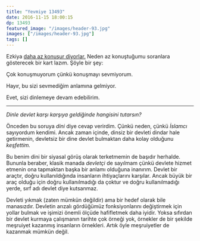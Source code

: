 ```yaml
---
title: "Yevmiye 13493"
date: 2016-11-15 18:00:15
dp: 13493
featured_image: "/images/header-93.jpg"
images: ["/images/header-93.jpg"]
tags: []
---
```




Ezkiya
[daha az konuşur diyorlar.](https://www.quora.com/Why-are-some-very-smart-people-so-quiet/answer/Rahul-Adhikari-12) Neden
az konuştuğumu soranlara gösterecek bir kart lazım. Şöyle bir şey: 

  Çok konuşmuyorum çünkü konuşmayı sevmiyorum. 
  
  Hayır, bu sizi sevmediğim anlamına gelmiyor. 
  
  Evet, sizi dinlemeye devam edebilirim. 


------

*Dinle devlet karşı karşıya geldiğinde hangisini tutarsın?*

Önceden bu soruya *dini* diye cevap verirdim. Çünkü neden, çünkü *İslamcı*
sayıyordum kendimi. Ancak zaman içinde, dinsiz bir devleti dindar hale
getirmenin, devletsiz bir dine devlet bulmaktan daha kolay olduğunu *keşfettim.*

Bu benim dini bir siyasal görüş olarak terketmemin de başıdır herhalde. Bununla
beraber, klasik manada *devletçi* de sayılmam çünkü devlete hizmet etmenin ona
tapmaktan başka bir anlamı olduğuna inanırım. Devlet bir araçtır, doğru
kullanıldığında insanların ihtiyaçlarını karşılar. Ancak büyük bir araç olduğu
için doğru kullanılmadığı da çoktur ve doğru kullanılmadığı yerde, sırf adı
devlet diye kutsanmaz. 

Devleti yıkmak (zaten mümkün değildir) ama bir hedef olarak bile
manasızdır. Devletin arızalı gördüğümüz fonksiyonlarını değiştirmek için yollar
bulmak ve işimizi önemli ölçüde hafifletmek daha iyidir. Yoksa sıfırdan bir
devlet kurmaya çalışmanın tarihte çok örneği yok, örnekler de bir şekilde
meşruiyet kazanmış insanların örnekleri. Artık öyle meşruiyetler de kazanmak
mümkün değil. 


